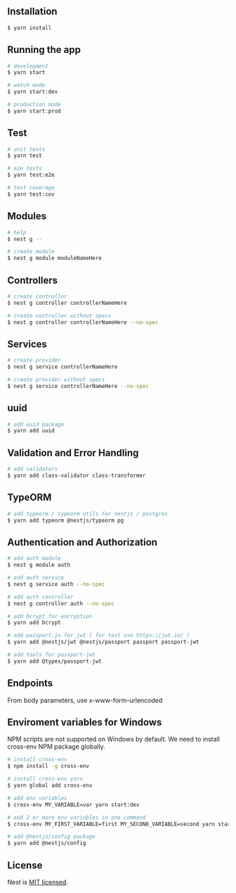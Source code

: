 ## Installation

```bash
$ yarn install
```

## Running the app

```bash
# development
$ yarn start

# watch mode
$ yarn start:dev

# production mode
$ yarn start:prod
```

## Test

```bash
# unit tests
$ yarn test

# e2e tests
$ yarn test:e2e

# test coverage
$ yarn test:cov
```

## Modules

```bash
# help
$ nest g --

# create module
$ nest g module moduleNameHere
```

## Controllers

```bash
# create controller
$ nest g controller controllerNameHere

# create controller without specs
$ nest g controller controllerNameHere --no-spec
```

## Services

```bash
# create provider
$ nest g service controllerNameHere

# create provider without specs
$ nest g service controllerNameHere --no-spec
```

## uuid

```bash
# add uuid package
$ yarn add uuid
```

## Validation and Error Handling

```bash
# add validators
$ yarn add class-validator class-transformer
```

## TypeORM

```bash
# add typeorm / typeorm utils for nestjs / postgres
$ yarn add typeorm @nestjs/typeorm pg
```

## Authentication and Authorization

```bash
# add auth module
$ nest g module auth

# add auth service
$ nest g service auth --no-spec

# add auth controller
$ nest g controller auth --no-spec

# add bcrypt for encryption
$ yarn add bcrypt

# add passport.js for jwt ( for test use https://jwt.io/ )
$ yarn add @nestjs/jwt @nestjs/passport passport passport-jwt

# add tools for passport-jwt
$ yarn add @types/passport-jwt
```

## Endpoints

From body parameters, use x-www-form-urlencoded

## Enviroment variables for Windows

NPM scripts are not supported on Windows by default.
We need to install cross-env NPM package globally.

```bash
# install cross-env
$ npm install -g cross-env

# install cross-env yarn
$ yarn global add cross-env

# add env variables
$ cross-env MY_VARIABLE=var yarn start:dev

# add 2 or more env variables in one command
$ cross-env MY_FIRST_VARIABLE=first MY_SECOND_VARIABLE=second yarn start:dev

# add @nestjs/config package
$ yarn add @nestjs/config
```

## License

Nest is [MIT licensed](LICENSE).
